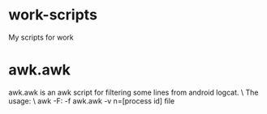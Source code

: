 work-scripts
============

My scripts for work

awk.awk
==
awk.awk is an awk script for filtering some lines from android logcat. \\
The usage: \\
awk -F: -f awk.awk -v n=[process id] file
